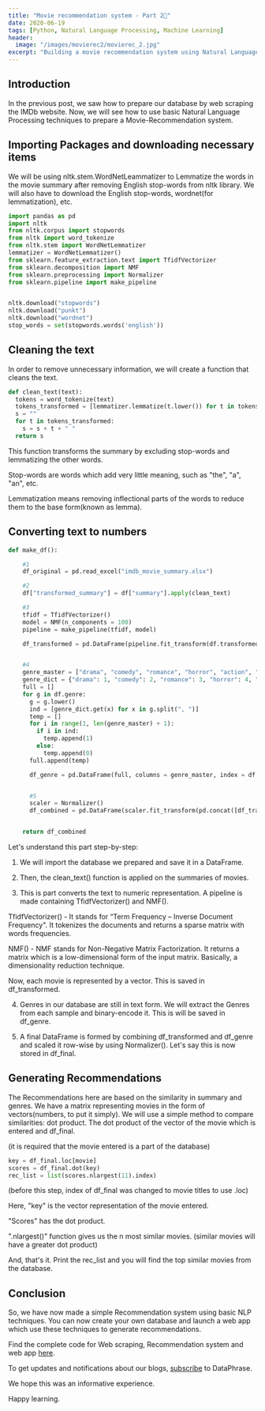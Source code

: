 ```yaml
---
title: "Movie recommendation system - Part 2🎥"
date: 2020-06-19
tags: [Python, Natural Language Processing, Machine Learning]
header:
  image: "/images/movierec2/movierec_2.jpg"
excerpt: "Building a movie recommendation system using Natural Language Processing."
---
```


## Introduction

In the previous post, we saw how to prepare our database by web scraping the IMDb website. Now, we will see how to use basic Natural Language Processing techniques to prepare a Movie-Recommendation system.

## Importing Packages and downloading necessary items

We will be using nltk.stem.WordNetLeammatizer to Lemmatize the words in the movie summary after removing English stop-words from nltk library.
We will also have to download the English stop-words, wordnet(for lemmatization), etc.

```python
import pandas as pd
import nltk
from nltk.corpus import stopwords
from nltk import word_tokenize
from nltk.stem import WordNetLemmatizer
lemmatizer = WordNetLemmatizer()
from sklearn.feature_extraction.text import TfidfVectorizer
from sklearn.decomposition import NMF
from sklearn.preprocessing import Normalizer
from sklearn.pipeline import make_pipeline


nltk.download("stopwords")
nltk.download("punkt")
nltk.download("wordnet")
stop_words = set(stopwords.words('english'))

```


## Cleaning the text

In order to remove unnecessary information, we will create a function that cleans the text.

```python
def clean_text(text):
  tokens = word_tokenize(text)
  tokens_transformed = [lemmatizer.lemmatize(t.lower()) for t in tokens if t not in stop_words]
  s = ""
  for t in tokens_transformed:
    s = s + t + " "
  return s
```

This function transforms the summary by excluding stop-words and lemmatizing the other words.

Stop-words are words which add very little meaning, such as "the", "a", "an", etc.

Lemmatization means removing inflectional parts of the words to reduce them to the base form(known as lemma).


## Converting text to numbers

```python
def make_df():

    #1
    df_original = pd.read_excel("imdb_movie_summary.xlsx")

    #2
    df["transformed_summary"] = df["summary"].apply(clean_text)    

    #3
    tfidf = TfidfVectorizer()  
    model = NMF(n_components = 100)
    pipeline = make_pipeline(tfidf, model)

    df_transformed = pd.DataFrame(pipeline.fit_transform(df.transformed_summary), index = df.titles)


    #4
    genre_master = ["drama", "comedy", "romance", "horror", "action", "sci-fi", "sport", "fantasy", "crime", "music", "war", "biography", "thriller", "mystery", "family", "animation", "adventure", "musical", "history", "western", "film-noir" ]
    genre_dict = {"drama": 1, "comedy": 2, "romance": 3, "horror": 4, "action": 5, "sci-fi": 6, "sport":7, "fantasy": 8, "crime":  9, "music": 10, "war": 11, "biography": 12, "thriller": 13, "mystery": 14, "family": 15, "animation": 16, "adventure": 17, "musical": 18, "history": 19, "western": 20, "film-noir": 21}
    full = []
    for g in df.genre:
      g = g.lower()
      ind = [genre_dict.get(x) for x in g.split(", ")]
      temp = []
      for i in range(1, len(genre_master) + 1):
        if i in ind:
          temp.append(1)
        else:
          temp.append(0)
      full.append(temp)

      df_genre = pd.DataFrame(full, columns = genre_master, index = df.titles)


      #5
      scaler = Normalizer()
      df_combined = pd.DataFrame(scaler.fit_transform(pd.concat([df_transformed, df_genre], axis = 1)), index = df.titles)


    return df_combined
```

Let's understand this part step-by-step:

1. We will import the database we prepared and save it in a DataFrame.

2. Then, the clean_text() function is applied on the summaries of movies.

3. This is part converts the text to numeric representation. A pipeline is made containing TfidfVectorizer() and NMF().

  TfidfVectorizer() - It stands for “Term Frequency – Inverse Document Frequency". It tokenizes the documents and returns a sparse matrix with words frequencies.

  NMF() - NMF stands for Non-Negative Matrix Factorization. It returns a matrix which is a low-dimensional form of the input matrix.
  Basically, a dimensionality reduction technique.

  Now, each movie is represented by a vector. This is saved in df_transformed.

4. Genres in our database are still in text form. We will extract the Genres from each sample and binary-encode it. This is will be saved in df_genre.

5. A final DataFrame is formed by combining df_transformed and df_genre and scaled it row-wise by using Normalizer(). Let's say this is now stored in df_final.

## Generating Recommendations

The Recommendations here are based on the similarity in summary and genres. We have a matrix representing movies in the form of vectors(numbers, to put it simply).
We will use a simple method to compare similarities: dot product.
The dot product of the vector of the movie which is entered and df_final.

(it is required that the movie entered is a part of the database)

```Python
key = df_final.loc[movie]
scores = df_final.dot(key)
rec_list = list(scores.nlargest(11).index)
```
(before this step, index of df_final was changed to movie titles to use .loc)

Here, "key" is the vector representation of the movie entered.

"Scores" has the dot product.

".nlargest()" function gives us the n most similar movies.
(similar movies will have a greater dot product)

And, that's it. Print the rec_list and you will find the top similar movies from the database.  

## Conclusion
So, we have now made a simple Recommendation system using basic NLP techniques. You can now create your own database and launch a web app which use these techniques to generate recommendations.

Find the complete code for Web scraping, Recommendation system and web app [here](https://github.com/mananjhaveri/Movie-Recommendation-System).

To get updates and notifications about our blogs, [subscribe](https://docs.google.com/forms/d/e/1FAIpQLSebziVJGTIj3BVelLh5n627G6QIP_fJJsk_qKVaYyfU-atrbg/viewform) to DataPhrase.

We hope this was an informative experience.

Happy learning.
